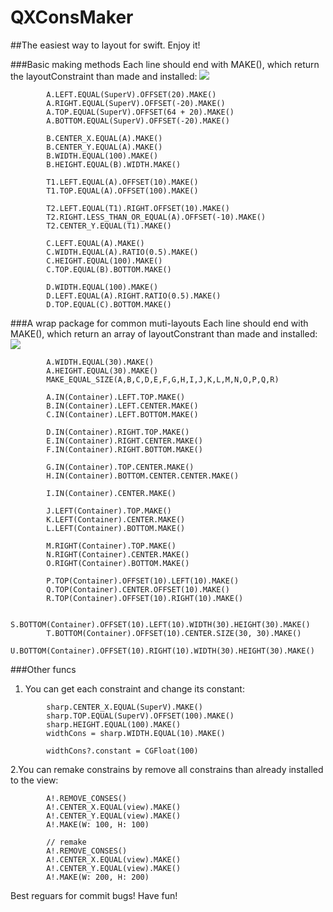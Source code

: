 # QXConsMaker
##The easiest way to layout for swift. Enjoy it!

###Basic making methods
Each line should end with MAKE(), which return the layoutConstraint than made and installed:
![](https://github.com/labi3285/QXConsMaker/blob/master/pic_01.png)  
```objc
        A.LEFT.EQUAL(SuperV).OFFSET(20).MAKE()
        A.RIGHT.EQUAL(SuperV).OFFSET(-20).MAKE()
        A.TOP.EQUAL(SuperV).OFFSET(64 + 20).MAKE()
        A.BOTTOM.EQUAL(SuperV).OFFSET(-20).MAKE()
        
        B.CENTER_X.EQUAL(A).MAKE()
        B.CENTER_Y.EQUAL(A).MAKE()
        B.WIDTH.EQUAL(100).MAKE()
        B.HEIGHT.EQUAL(B).WIDTH.MAKE()
        
        T1.LEFT.EQUAL(A).OFFSET(10).MAKE()
        T1.TOP.EQUAL(A).OFFSET(100).MAKE()
        
        T2.LEFT.EQUAL(T1).RIGHT.OFFSET(10).MAKE()
        T2.RIGHT.LESS_THAN_OR_EQUAL(A).OFFSET(-10).MAKE()
        T2.CENTER_Y.EQUAL(T1).MAKE()
        
        C.LEFT.EQUAL(A).MAKE()
        C.WIDTH.EQUAL(A).RATIO(0.5).MAKE()
        C.HEIGHT.EQUAL(100).MAKE()
        C.TOP.EQUAL(B).BOTTOM.MAKE()
        
        D.WIDTH.EQUAL(100).MAKE()
        D.LEFT.EQUAL(A).RIGHT.RATIO(0.5).MAKE()
        D.TOP.EQUAL(C).BOTTOM.MAKE()
```


###A wrap package for common muti-layouts
Each line should end with MAKE(), which return an array of layoutConstrant than made and installed:
![](https://github.com/labi3285/QXConsMaker/blob/master/pic_02.png)  
```objc
        A.WIDTH.EQUAL(30).MAKE()
        A.HEIGHT.EQUAL(30).MAKE()
        MAKE_EQUAL_SIZE(A,B,C,D,E,F,G,H,I,J,K,L,M,N,O,P,Q,R)
        
        A.IN(Container).LEFT.TOP.MAKE()
        B.IN(Container).LEFT.CENTER.MAKE()
        C.IN(Container).LEFT.BOTTOM.MAKE()
        
        D.IN(Container).RIGHT.TOP.MAKE()
        E.IN(Container).RIGHT.CENTER.MAKE()
        F.IN(Container).RIGHT.BOTTOM.MAKE()
        
        G.IN(Container).TOP.CENTER.MAKE()
        H.IN(Container).BOTTOM.CENTER.CENTER.MAKE()
        
        I.IN(Container).CENTER.MAKE()
        
        J.LEFT(Container).TOP.MAKE()
        K.LEFT(Container).CENTER.MAKE()
        L.LEFT(Container).BOTTOM.MAKE()

        M.RIGHT(Container).TOP.MAKE()
        N.RIGHT(Container).CENTER.MAKE()
        O.RIGHT(Container).BOTTOM.MAKE()
        
        P.TOP(Container).OFFSET(10).LEFT(10).MAKE()
        Q.TOP(Container).CENTER.OFFSET(10).MAKE()
        R.TOP(Container).OFFSET(10).RIGHT(10).MAKE()

        S.BOTTOM(Container).OFFSET(10).LEFT(10).WIDTH(30).HEIGHT(30).MAKE()
        T.BOTTOM(Container).OFFSET(10).CENTER.SIZE(30, 30).MAKE()
        U.BOTTOM(Container).OFFSET(10).RIGHT(10).WIDTH(30).HEIGHT(30).MAKE()
```


###Other funcs
1. You can get each constraint and change its constant:
```objc
        sharp.CENTER_X.EQUAL(SuperV).MAKE()
        sharp.TOP.EQUAL(SuperV).OFFSET(100).MAKE()
        sharp.HEIGHT.EQUAL(100).MAKE()
        widthCons = sharp.WIDTH.EQUAL(10).MAKE()
        
        widthCons?.constant = CGFloat(100)
```

2.You can remake constrains by remove all constrains than already installed to the view:
```objc
        A!.REMOVE_CONSES()
        A!.CENTER_X.EQUAL(view).MAKE()
        A!.CENTER_Y.EQUAL(view).MAKE()
        A!.MAKE(W: 100, H: 100)

        // remake
        A!.REMOVE_CONSES()
        A!.CENTER_X.EQUAL(view).MAKE()
        A!.CENTER_Y.EQUAL(view).MAKE()
        A!.MAKE(W: 200, H: 200)
```

Best reguars for commit bugs!
Have fun!
